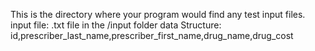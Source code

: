This is the directory where your program would find any test input files.
input file: .txt file in the /input folder
data Structure:
id,prescriber_last_name,prescriber_first_name,drug_name,drug_cost
